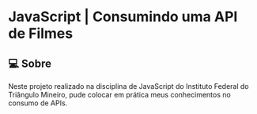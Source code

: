 
# JavaScript | Consumindo uma API de Filmes

## 💻 Sobre
Neste projeto realizado na disciplina de JavaScript do Instituto Federal do Triângulo Mineiro, pude colocar em prática meus conhecimentos no consumo de APIs.
